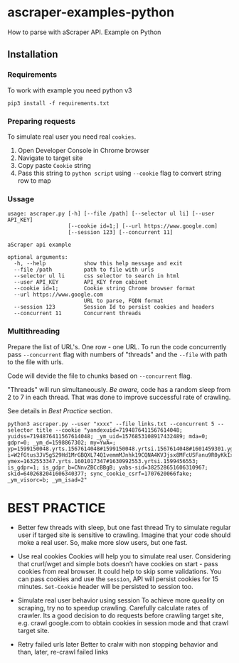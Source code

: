 # ascraper-examples-python
How to parse with aScraper API. Example on Python

## Installation

### Requirements

To work with example you need python v3

``pip3 install -f requirements.txt``


### Preparing requests

To simulate real user you need real ``cookies``.

1. Open Developer Console in Chrome browser
2. Navigate to target site
3. Copy paste ``Cookie`` string
4. Pass this string to ``python script`` using ``--cookie`` flag to convert string row to map

### Ussage

```
usage: ascraper.py [-h] [--file /path] [--selector ul li] [--user API_KEY]
                   [--cookie id=1;] [--url https://www.google.com]
                   [--session 123] [--concurrent 11]

aScraper api example

optional arguments:
  -h, --help            show this help message and exit
  --file /path          path to file with urls
  --selector ul li      css selector to search in html
  --user API_KEY        API_KEY from cabinet
  --cookie id=1;        Cookie string Chrome browser format
  --url https://www.google.com
                        URL to parse, FQDN format
  --session 123         Session Id to persist cookies and headers
  --concurrent 11       Concurrent threads
```

### Multithreading

Prepare the list of URL's. One row - one URL.
To run the code concurrently pass ``--concurrent`` flag with numbers of "threads" and the ``--file`` with path to the file with urls.

Code will devide the file to chunks based on ``--concurrent`` flag.

"Threads" will run simultaneously. *Be aware,* code has a random sleep from 2 to 7 in each thread. That was done to improve successful rate of crawling.

See details in *Best Practice* section.

```
python3 ascraper.py --user "xxxx" --file links.txt --concurrent 5 --selector title --cookie "yandexuid=7194876411567614048; yuidss=7194876411567614048; _ym_uid=1576853108917432489; mda=0; gdpr=0; _ym_d=1598867302; my=YwA=; yp=1599150048.yrts.1567614048#1599150048.yrtsi.1567614048#1601459301.ygu.1#1614635304.szm.2:1920x1200:1920x1041#1601545715.csc.1; i=W2fGtus3JV5gS29Hd1MrGBQXL74Q1vemmMJnhk19CQNA4KVJjsx8MFcUSFanu9R0yKkIxpTD1p0thV8ziZmH6Iomxtg=; ymex=1632553347.yrts.1601017347#1630992553.yrtsi.1599456553; is_gdpr=1; is_gdpr_b=CNnvZBCcBBgB; yabs-sid=382528651606310967; skid=6402682041606340377; sync_cookie_csrf=1707620066fake; _ym_visorc=b; _ym_isad=2"

```

# BEST PRACTICE
* Better few threads with sleep, but one fast thread
Try to simulate regular user if targed site is sensitive to crawling. Imagine that your code should moke a real user. So, make more slow users, but one fast.

* Use real cookies
Cookies will help you to simulate real user. Considering that crurl/wget and simple bots doesn’t have cookies on start - pass cookies from real browser.
It could help to skip some validations.
You can pass cookies and use the ``session``, API will persist cookies for 15 minutes. ``Set-Cookie`` header will be persisted to session too.

* Simulate real user behavior using session
To achieve more queality on scraping, try no to speedup crawling. Carefully calculate rates of crawler. 
Its a good decision to do requests before crawling target site, e.g. crawl google.com to obtain cookies in session mode and that crawl target site.

* Retry failed urls later
Better to cralw with non stopping behavior and than, later, re-crawl failed links
